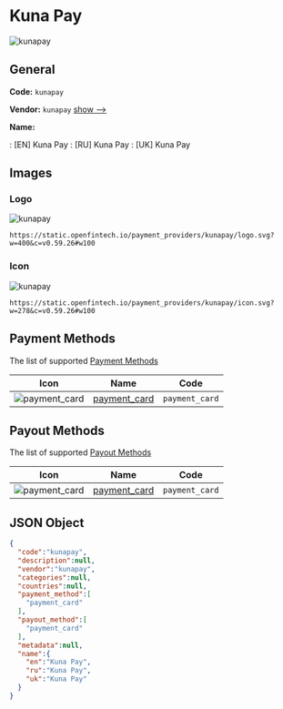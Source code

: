 
# Kuna Pay 
![kunapay](https://static.openfintech.io/payment_providers/kunapay/logo.svg?w=400&c=v0.59.26#w100)  

## General 
 
**Code:** `kunapay` 
 
**Vendor:** `kunapay` [show -->](/vendors/kunapay/) 
 
**Name:** 
 
:	[EN] Kuna Pay 
:	[RU] Kuna Pay 
:	[UK] Kuna Pay 
 

## Images 

### Logo 
 
![kunapay](https://static.openfintech.io/payment_providers/kunapay/logo.svg?w=400&c=v0.59.26#w100)  

```
https://static.openfintech.io/payment_providers/kunapay/logo.svg?w=400&c=v0.59.26#w100
```  

### Icon 
 
![kunapay](https://static.openfintech.io/payment_providers/kunapay/icon.svg?w=278&c=v0.59.26#w100)  

```
https://static.openfintech.io/payment_providers/kunapay/icon.svg?w=278&c=v0.59.26#w100
```  

## Payment Methods 
 
The list of supported [Payment Methods](/payment-methods/) 

|Icon|Name|Code| 
|:---:|:---:|:---:| 
|![payment_card](https://static.openfintech.io/payment_methods/payment_card/icon.svg?w=278&c=v0.59.26#w100) |[payment_card](/payment-methods/payment_card/)|`payment_card`| 
 

## Payout Methods 
 
The list of supported [Payout Methods](/payout-methods/) 

|Icon|Name|Code| 
|:---:|:---:|:---:| 
|![payment_card](https://static.openfintech.io/payout_methods/payment_card/icon.svg?w=278&c=v0.59.26#w40) |[payment_card](payout-methodspayment_card/)|`payment_card`| 
 

## JSON Object 

```json
{
  "code":"kunapay",
  "description":null,
  "vendor":"kunapay",
  "categories":null,
  "countries":null,
  "payment_method":[
    "payment_card"
  ],
  "payout_method":[
    "payment_card"
  ],
  "metadata":null,
  "name":{
    "en":"Kuna Pay",
    "ru":"Kuna Pay",
    "uk":"Kuna Pay"
  }
}
```  
